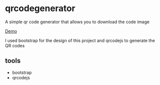 # qrcodegenerator

A simple qr code generator that allows you to download the code image

[Demo](https://generatoreqrcode.netlify.app/)

I used bootstrap for the design of this project and qrcodejs to generate the QR codes

## tools
- bootstrap
- qrcodejs


